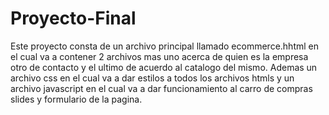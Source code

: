 # Proyecto-Final
Este proyecto consta de un archivo principal llamado ecommerce.hhtml en el cual va a contener 2 archivos mas uno acerca de quien es la empresa otro de contacto y el ultimo de acuerdo al catalogo del mismo. Ademas un archivo css en el cual va a dar estilos a todos los archivos htmls y un archivo javascript en el cual va a dar funcionamiento al carro de compras slides y formulario de la pagina.
